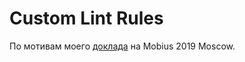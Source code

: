 # Custom Lint Rules

По мотивам моего [доклада](https://mobiusconf.com/2019/msk/talks/cfbaqtxfqyvuikcyhvxn1/) на Mobius 2019 Moscow.
